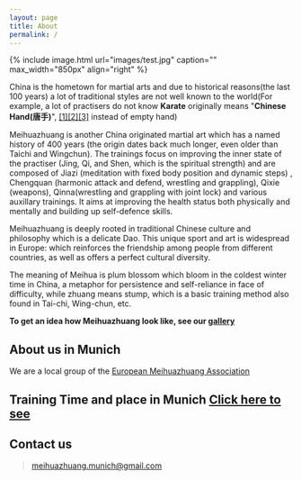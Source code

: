```yaml
---
layout: page
title: About
permalink: /
---
```


{% include image.html url="images/test.jpg" caption="" max_width="850px" align="right" %}

China is the hometown for martial arts and due to historical reasons(the last 100 years) a lot of traditional styles are not well known to the world(For example, a lot of practisers do not know **Karate** originally means "**Chinese Hand(唐手)**", [[1]](http://www.dutchesskarate.com/whatsinname.php)[[2]](http://www.takahashidojo.com/pages/22)[[3]](http://www.gojukai.com/originof.htm) instead of empty hand)

Meihuazhuang is another China originated martial art which has a named history of 400 years (the origin dates back much longer, even older than Taichi and Wingchun). The trainings focus on improving the inner state of the practiser (Jing, Qi, and Shen, which is the spiritual strength) and are composed of Jiazi (meditation with fixed body position and dynamic steps) , Chengquan (harmonic attack and defend, wrestling and grappling), Qixie (weapons), Qinna(wrestling and grappling with joint lock) and various auxillary trainings. It aims at improving the health status both physically and mentally and building up self-defence skills. 

Meihuazhuang is deeply rooted in traditional Chinese culture and philosophy which is a delicate Dao. This unique sport and art is widespread in Europe: which reinforces the friendship among people from different countries, as well as offers a perfect cultural diversity.

The meaning of Meihua is plum blossom which bloom in the coldest winter time in China, a metaphor
for persistence and self-reliance in face of difficulty, while zhuang means stump, which is a basic
training method also found in Tai-chi, Wing-chun, etc.

**To get an idea how Meihuazhuang look like, see our [gallery](/gallery)**

## About us in Munich
We are a local group of the [European Meihuazhuang Association](http://www.meihuazhuang.org)

## Training Time and place in Munich [Click here to see ](/training)

## Contact us
> meihuazhuang.munich@gmail.com

<script>
  (function(i,s,o,g,r,a,m){i['GoogleAnalyticsObject']=r;i[r]=i[r]||function(){
  (i[r].q=i[r].q||[]).push(arguments)},i[r].l=1*new Date();a=s.createElement(o),
  m=s.getElementsByTagName(o)[0];a.async=1;a.src=g;m.parentNode.insertBefore(a,m)
  })(window,document,'script','https://www.google-analytics.com/analytics.js','ga');

  ga('create', 'UA-96544484-1', 'auto');
  ga('send', 'pageview');

</script>
